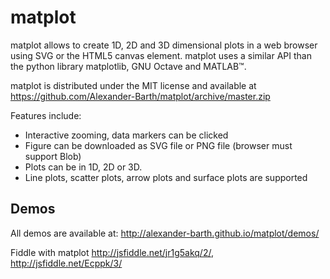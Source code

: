 # matplot

matplot allows to create 1D, 2D and 3D dimensional plots in a web browser using SVG or the HTML5 canvas element. matplot uses a similar API than the python library matplotlib, GNU Octave and MATLAB™.

matplot is distributed under the MIT license and available at https://github.com/Alexander-Barth/matplot/archive/master.zip

Features include:

* Interactive zooming, data markers can be clicked
* Figure can be downloaded as SVG file or PNG file (browser must support Blob)
* Plots can be in 1D, 2D or 3D.
* Line plots, scatter plots, arrow plots and surface plots are supported 

## Demos

All demos are available at:
http://alexander-barth.github.io/matplot/demos/


Fiddle with matplot 
http://jsfiddle.net/jr1g5akq/2/, http://jsfiddle.net/Ecppk/3/

